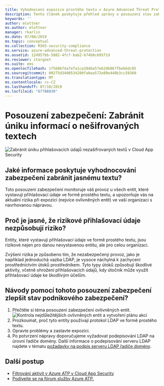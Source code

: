 ```yaml
---
title: Vyhodnocení expozice prostého textu v Azure Advanced Threat Protection | Microsoft Docs
description: Tento článek poskytuje přehled zprávy o posouzení stav zabezpečení identity v Azure ATP.
keywords: ''
author: mlottner
ms.author: mlottner
manager: rkarlin
ms.date: 07/08/2019
ms.topic: conceptual
ms.collection: M365-security-compliance
ms.service: azure-advanced-threat-protection
ms.assetid: 124957bb-5882-4fcf-bab2-b74b0c69571d
ms.reviewer: itargoet
ms.suite: ems
ms.openlocfilehash: 1f568674a7efa1ca2046a57e62db067fbeb6dc05
ms.sourcegitcommit: 09275d3400534200fa6ea572e89e440b3cc58360
ms.translationtype: MT
ms.contentlocale: cs-CZ
ms.lasthandoff: 07/10/2019
ms.locfileid: "67788830"
---
```

# <a name="security-assessment-prevent-clear-text-credentials-exposure"></a>Posouzení zabezpečení: Zabránit úniku informací o nešifrovaných textech 

![Zabránit úniku přihlašovacích údajů nezašifrovaných textů v Cloud App Security](media/atp-mcas-ispm-clear-text-1.png)

## <a name="what-information-does-the-prevent-clear-text-security-assessment-provide"></a>Jaké informace poskytuje vyhodnocování zabezpečení zabránit jasnému textu? 

Toto posouzení zabezpečení monitoruje váš provoz u všech entit, které vystavují přihlašovací údaje ve formě prostého textu, a upozorňuje vás na aktuální rizika při expozici (nejvíce ovlivněných entit) ve vaší organizaci s navrhovanou nápravou. 

## <a name="why-is-clear-text-credential-exposure-risky"></a>Proč je jasné, že rizikové přihlašovací údaje nezpůsobují riziko?  
Entity, které vystavují přihlašovací údaje ve formě prostého textu, jsou rizikové nejen pro danou nevystavenou entitu, ale pro celou organizaci.  

Zvýšení rizika je způsobeno tím, že nezabezpečený provoz, jako je například jednoduchá vazba LDAP, je vysoce náchylná k zachycení prostřednictvím útoků prostředníkem. Tyto typy útoků způsobují škodlivé aktivity, včetně ohrožení přihlašovacích údajů, kdy útočník může využít přihlašovací údaje ke škodlivým účelům. 

## <a name="how-do-i-use-this-security-assessment-to-improve-my-organizational-security-posture"></a>Návody pomocí tohoto posouzení zabezpečení zlepšit stav podnikového zabezpečení? 

1. Přečtěte si téma posouzení zabezpečení ovlivněných entit. 
    ![Kontrola nejdůležitějších ovlivněných entit a vytvoření plánu akcí](media/atp-mcas-ispm-clear-text-2.png)
1. Prozkoumat, proč tyto entity používají protokol LDAP ve formě prostého textu. 
1. Opravte problémy a zastavte expozici. 
1. Po potvrzení nápravy doporučujeme vyžadovat podepisování LDAP na úrovni řadiče domény. Další informace o podepisování serveru LDAP najdete v tématu [požadavky na podpis serveru LDAP řadiče domény](https://docs.microsoft.com/windows/security/threat-protection/security-policy-settings/domain-controller-ldap-server-signing-requirements). 
 

## <a name="next-steps"></a>Další postup
- [Filtrování aktivit v Azure ATP v Cloud App Security](atp-activities-filtering-mcas.md)
- [Podívejte se na fórum služby Azure ATP.](https://aka.ms/azureatpcommunity)

